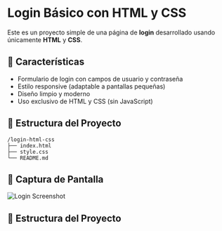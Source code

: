 # Login Básico con HTML y CSS

Este es un proyecto simple de una página de **login** desarrollado usando únicamente **HTML** y **CSS**. 
## 🚀 Características

- Formulario de login con campos de usuario y contraseña
- Estilo responsive (adaptable a pantallas pequeñas)
- Diseño limpio y moderno
- Uso exclusivo de HTML y CSS (sin JavaScript)

## 📁 Estructura del Proyecto
```plaintext
/login-html-css
├── index.html
├── style.css
└── README.md
```
## 📸 Captura de Pantalla

![Login Screenshot](ruta/a/tu/imagen.png) <!-- Puedes subir una imagen del formulario y enlazarla aquí -->

## 📁 Estructura del Proyecto
